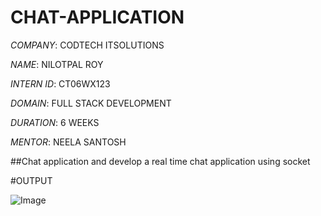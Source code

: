 # CHAT-APPLICATION

*COMPANY*: CODTECH ITSOLUTIONS

*NAME*: NILOTPAL ROY

*INTERN ID*: CT06WX123

*DOMAIN*: FULL STACK DEVELOPMENT

*DURATION*: 6 WEEKS

*MENTOR*: NEELA SANTOSH


##Chat application and develop a real time chat application using socket


#OUTPUT



![Image](https://github.com/user-attachments/assets/07254f26-b120-417e-b856-42f25e93fac2)

